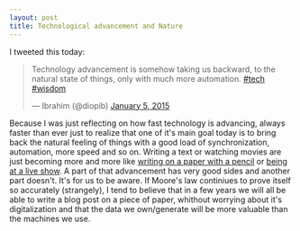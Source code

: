 ```yaml
---
layout: post
title: Technological advancement and Nature
---
```


I tweeted this today:
>Technology advancement is somehow taking us backward, to the natural state of things, only with much more automation. <a href="https://twitter.com/hashtag/tech?src=hash">#tech</a> <a href="https://twitter.com/hashtag/wisdom?src=hash">#wisdom</a></p>&mdash; Ibrahim (@diopib) 
><a href="https://twitter.com/diopib/status/552279060727222273">January 5, 2015</a>

Because I was just reflecting on how fast technology is advancing, always faster than ever just to realize that one of it's main goal today is to bring back the natural feeling of things with a good load of synchronization, automation, more speed and so on. Writing a text or watching movies are just becoming more and more like [writing on a paper with a pencil](http://www.youtube.com/watch?v=TFE74S40WoI) or [being at a live show](https://www.kickstarter.com/projects/1523379957/oculus-rift-step-into-the-game). A part of that advancement has very good sides and another part doesn't. It's for us to be aware. 
If Moore's law continiues to prove itself so accurately (strangely), I tend to believe that in a few years we will all be able to write a blog post on a piece of paper, whithout worrying about it's digitalization and that the data we own/generate will be more valuable than the machines we use.